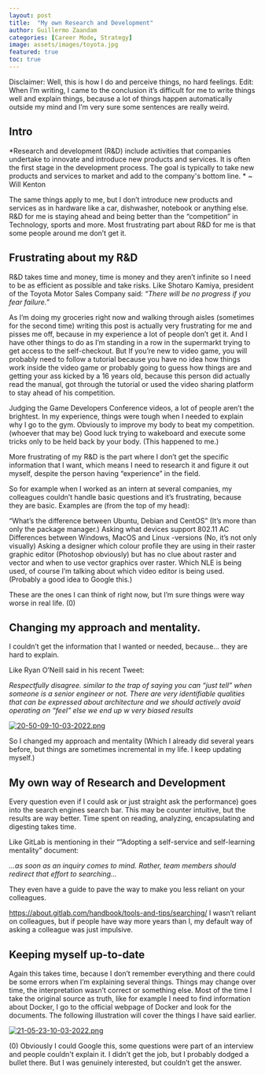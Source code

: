 ```yaml
---
layout: post
title:  "My own Research and Development"
author: Guillermo Zaandam
categories: [Career Mode, Strategy]
image: assets/images/toyota.jpg
featured: true
toc: true
---
```



Disclaimer: Well, this is how I do and perceive things, no hard feelings.
Edit: When I’m writing, I came to the conclusion it’s difficult for me to write things well and explain things, because a lot of things happen automatically outside my mind and I’m very sure some sentences are really weird.

## Intro

*Research and development (R&D) include activities that companies undertake to innovate and introduce new products and services. It is often the first stage in the development process. The goal is typically to take new products and services to market and add to the company's bottom line. * ~ Will Kenton

The same things apply to me, but I don’t introduce new products and services as in hardware like a car, dishwasher, notebook or anything else. R&D for me is staying ahead and being better than the “competition” in Technology, sports and more. Most frustrating part about R&D for me is that some people around me don’t get it.

## Frustrating about my R&D

R&D takes time and money, time is money and they aren’t infinite so I need to be as efficient as possible and take risks. Like Shotaro Kamiya, president of the Toyota Motor Sales Company said: *“There will be no progress if you fear failure.”*

As I’m doing my groceries right now and walking through aisles (sometimes for the second time) writing this post is actually very frustrating for me and pisses me off, because in my experience a lot of people don’t get it. And I have other things to do as I’m standing in a row in the supermarkt trying to get access to the self-checkout. But If you’re new to video game, you will probably need to follow a tutorial because you have no idea how things work inside the video game or probably going to guess how things are and getting your ass kicked by a 16 years old, because this person did actually read the manual, got through the tutorial or used the video sharing platform to stay ahead of his competition.

Judging the Game Developers Conference videos, a lot of people aren’t the brightest.
In my experience, things were tough when I needed to explain why I go to the gym. Obviously to improve my body to beat my competition. (whoever that may be) Good luck trying to wakeboard and execute some tricks only to be held back by your body. (This happened to me.)

More frustrating of my R&D is the part where I don’t get the specific information that I want, which means I need to research it and figure it out myself, despite the person having “experience” in the field. 

So for example when I worked as an intern at several companies, my colleagues couldn’t handle basic questions and it’s frustrating, because they are basic. Examples are (from the top of my head):

“What’s the difference between Ubuntu, Debian and CentOS” (It’s more than only the package manager.)
Asking what devices support 802.11 AC
Differences between Windows, MacOS and Linux -versions (No, it’s not only visually)
Asking a designer which colour profile they are using in their raster graphic editor (Photoshop obviously) but has no clue about raster and vector and when to use vector graphics over raster.
Which NLE is being used, of course I’m talking about which video editor is being used. (Probably a good idea to Google this.)

These are the ones I can think of right now, but I’m sure things were way worse in real life. (0)

## Changing my approach and mentality.

I couldn’t get the information that I wanted or needed, because… they are hard to explain.

Like Ryan O’Neill said in his recent Tweet:

*Respectfully disagree. similar to the trap of saying you can “just tell” when someone is a senior engineer or not. There are very identifiable qualities that can be expressed about architecture and we should actively avoid operating on “feel” else we end up w very biased results*

[![20-50-09-10-03-2022.png](https://i.postimg.cc/0N404rhJ/20-50-09-10-03-2022.png)](https://postimg.cc/XZw5GNjV)


So I changed my approach and mentality (Which I already did several years before, but things are sometimes incremental in my life. I keep updating myself.)

## My own way of Research and Development

Every question even if I could ask or just straight ask the performance) goes into the search engines search bar. This may be counter intuitive, but the results are way better.
Time spent on reading, analyzing, encapsulating and digesting takes time.

Like GitLab is mentioning in their “”Adopting a self-service and self-learning mentality” document:

*...as soon as an inquiry comes to mind. Rather, team members should redirect that effort to searching…*

They even have a guide to pave the way to make you less reliant on your colleagues.

https://about.gitlab.com/handbook/tools-and-tips/searching/
I wasn’t reliant on colleagues, but if people have way more years than I, my default way of asking a colleague was just impulsive.

## Keeping myself up-to-date

Again this takes time, because I don’t remember everything and there could be some errors when I’m explaining several things. Things may change over time, the interpretation wasn’t correct or something else. Most of the time I take the original source as truth, like for example I need to find information about Docker, I go to the official webpage of Docker and look for the documents. The following illustration will cover the things I have said earlier.

[![21-05-23-10-03-2022.png](https://i.postimg.cc/RFVy930C/21-05-23-10-03-2022.png)](https://postimg.cc/qtSjxvnW)

(0) Obviously I could Google this, some questions were part of an interview and people couldn't explain it. I didn’t get the job, but I probably dodged a bullet there. But I was genuinely interested, but couldn’t get the answer.